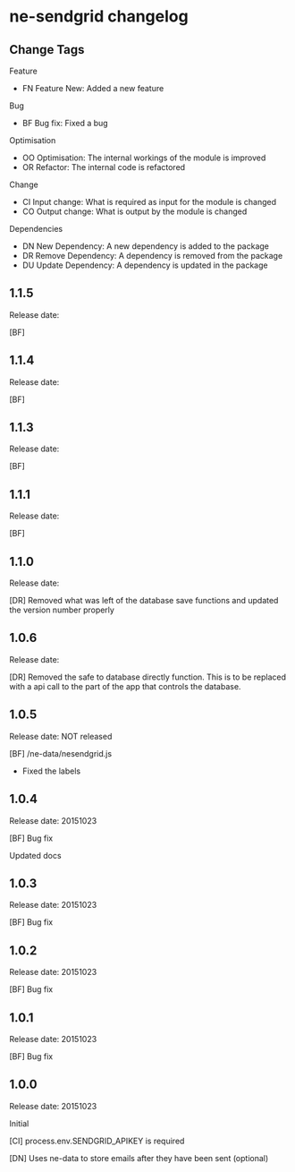 # ne-sendgrid changelog

## Change Tags

Feature
- FN Feature New: Added a new feature

Bug
- BF Bug fix: Fixed a bug

Optimisation
- OO Optimisation: The internal workings of the module is improved 
- OR Refactor: The internal code is refactored

Change
- CI Input change: What is required as input for the module is changed
- CO Output change: What is output by the module is changed

Dependencies
- DN New Dependency: A new dependency is added to the package
- DR Remove Dependency: A  dependency is removed from the package
- DU Update Dependency: A dependency is updated in the package


## 1.1.5

Release date:

[BF]


## 1.1.4

Release date:

[BF]


## 1.1.3

Release date:

[BF]


## 1.1.1

Release date:

[BF]


## 1.1.0

Release date:

[DR] Removed what was left of the database save functions and updated the version number properly


## 1.0.6

Release date:

[DR] Removed the safe to database directly function. This is to be replaced with a api call to the part of the app that controls the database.


## 1.0.5

Release date: NOT released

[BF] /ne-data/nesendgrid.js
- Fixed the labels


## 1.0.4

Release date: 20151023

[BF]
Bug fix

Updated docs


## 1.0.3

Release date: 20151023

[BF]
Bug fix



## 1.0.2

Release date: 20151023

[BF]
Bug fix


## 1.0.1

Release date: 20151023

[BF]
Bug fix


## 1.0.0

Release date: 20151023

Initial

[CI]
process.env.SENDGRID_APIKEY is required

[DN]
Uses ne-data to store emails after they have been sent (optional)
